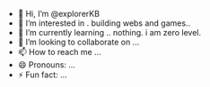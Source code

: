 - 👋 Hi, I’m @explorerKB
- 👀 I’m interested in . building webs and games..
- 🌱 I’m currently learning .. nothing. i am zero level.
- 💞️ I’m looking to collaborate on ...
- 📫 How to reach me ...
- 😄 Pronouns: ...
- ⚡ Fun fact: ...

<!---
explorerKB/explorerKB is a ✨ special ✨ repository because its `README.md` (this file) appears on your GitHub profile.
You can click the Preview link to take a look at your changes.
--->
